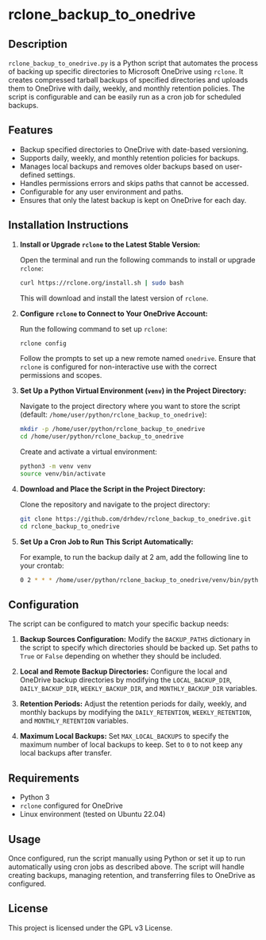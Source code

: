 
# rclone_backup_to_onedrive

## Description

`rclone_backup_to_onedrive.py` is a Python script that automates the process of backing up specific directories to Microsoft OneDrive using `rclone`. It creates compressed tarball backups of specified directories and uploads them to OneDrive with daily, weekly, and monthly retention policies. The script is configurable and can be easily run as a cron job for scheduled backups.

## Features

- Backup specified directories to OneDrive with date-based versioning.
- Supports daily, weekly, and monthly retention policies for backups.
- Manages local backups and removes older backups based on user-defined settings.
- Handles permissions errors and skips paths that cannot be accessed.
- Configurable for any user environment and paths.
- Ensures that only the latest backup is kept on OneDrive for each day.

## Installation Instructions

1. **Install or Upgrade `rclone` to the Latest Stable Version:**

    Open the terminal and run the following commands to install or upgrade `rclone`:
    ```bash
    curl https://rclone.org/install.sh | sudo bash
    ```
   This will download and install the latest version of `rclone`.

2. **Configure `rclone` to Connect to Your OneDrive Account:**

    Run the following command to set up `rclone`:
    ```bash
    rclone config
    ```
    Follow the prompts to set up a new remote named `onedrive`. Ensure that `rclone` is configured for non-interactive use with the correct permissions and scopes.

3. **Set Up a Python Virtual Environment (`venv`) in the Project Directory:**

   Navigate to the project directory where you want to store the script (default: `/home/user/python/rclone_backup_to_onedrive`):
   ```bash
   mkdir -p /home/user/python/rclone_backup_to_onedrive
   cd /home/user/python/rclone_backup_to_onedrive
   ```
   Create and activate a virtual environment:
   ```bash
   python3 -m venv venv
   source venv/bin/activate
   ```

4. **Download and Place the Script in the Project Directory:**

   Clone the repository and navigate to the project directory:
   ```bash
   git clone https://github.com/drhdev/rclone_backup_to_onedrive.git
   cd rclone_backup_to_onedrive
   ```

5. **Set Up a Cron Job to Run This Script Automatically:**

   For example, to run the backup daily at 2 am, add the following line to your crontab:
   ```bash
   0 2 * * * /home/user/python/rclone_backup_to_onedrive/venv/bin/python /home/user/python/rclone_backup_to_onedrive/rclone_backup_to_onedrive.py
   ```

## Configuration

The script can be configured to match your specific backup needs:

1. **Backup Sources Configuration:**
   Modify the `BACKUP_PATHS` dictionary in the script to specify which directories should be backed up. Set paths to `True` or `False` depending on whether they should be included.

2. **Local and Remote Backup Directories:**
   Configure the local and OneDrive backup directories by modifying the `LOCAL_BACKUP_DIR`, `DAILY_BACKUP_DIR`, `WEEKLY_BACKUP_DIR`, and `MONTHLY_BACKUP_DIR` variables.

3. **Retention Periods:**
   Adjust the retention periods for daily, weekly, and monthly backups by modifying the `DAILY_RETENTION`, `WEEKLY_RETENTION`, and `MONTHLY_RETENTION` variables.

4. **Maximum Local Backups:**
   Set `MAX_LOCAL_BACKUPS` to specify the maximum number of local backups to keep. Set to `0` to not keep any local backups after transfer.

## Requirements

- Python 3
- `rclone` configured for OneDrive
- Linux environment (tested on Ubuntu 22.04)

## Usage

Once configured, run the script manually using Python or set it up to run automatically using cron jobs as described above. The script will handle creating backups, managing retention, and transferring files to OneDrive as configured.

## License

This project is licensed under the GPL v3 License.

